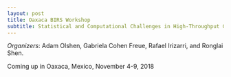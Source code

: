 ```yaml
---
layout: post
title: Oaxaca BIRS Workshop
subtitle: Statistical and Computational Challenges in High-Throughput Genomics with Application to Precision Medicine
---
```


*Organizers*: Adam Olshen, Gabriela Cohen Freue, Rafael Irizarri, and Ronglai Shen.

Coming up in Oaxaca, Mexico, November 4-9, 2018